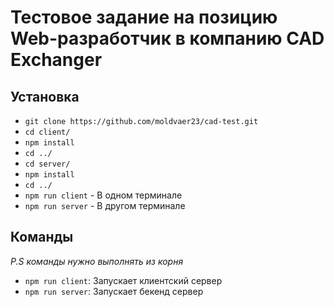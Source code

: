 # Тестовое задание на позицию Web-разработчик в компанию CAD Exchanger

## Установка

- `git clone https://github.com/moldvaer23/cad-test.git`
- `cd client/`
- `npm install`
- `cd ../`
- `cd server/`
- `npm install`
- `cd ../`
- `npm run client` - В одном терминале
- `npm run server` - В другом терминале

## Команды

_P.S команды нужно выполнять из корня_

- `npm run client`: Запускает клиентский сервер
- `npm run server`: Запускает бекенд сервер
